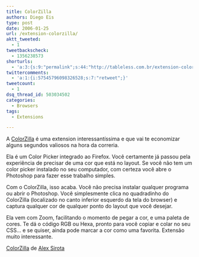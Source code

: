 ```yaml
---
title: ColorZilla
authors: Diego Eis
type: post
date: 2006-01-25
url: /extension-colorzilla/
aktt_tweeted:
  - 1
tweetbackscheck:
  - 1356238573
shorturls:
  - 'a:3:{s:9:"permalink";s:44:"http://tableless.com.br/extension-colorzilla";s:7:"tinyurl";s:26:"http://tinyurl.com/3cfwd7r";s:4:"isgd";s:19:"http://is.gd/x8XMqM";}'
twittercomments:
  - 'a:1:{i:57545796098326528;s:7:"retweet";}'
tweetcount:
  - 1
dsq_thread_id: 503034502
categories:
  - Browsers
tags:
  - Extensions

---
```

A [ColorZilla][1] é uma extension interessantíssima e que vai te economizar alguns segundos valiosos na hora da correria.
  
Ela é um Color Picker integrado ao Firefox. Você certamente já passou pela experiência de precisar de uma cor que está no layout. Se você não tem um color picker instalado no seu computador, com certeza você abre o Photoshop para fazer esse trabalho simples.<!--more-->


  
Com o ColorZilla, isso acaba. Você não precisa instalar qualquer programa ou abrir o Photoshop. Você simplesmente clica no quadradinho do ColorZilla (localizado no canto inferior esquerdo da tela do browser) e captura qualquer cor de qualquer ponto do layout que você desejar.

Ela vem com Zoom, facilitando o momento de pegar a cor, e uma paleta de cores. Te dá o código RGB ou Hexa, pronto para você copiar e colar no seu CSS&#8230; e se quiser, ainda pode marcar a cor como uma favorita. Extensão muito interessante.

[ColorZilla][2] de [Alex Sirota][3]

 [1]: https://addons.mozilla.org/extensions/moreinfo.php?id=271&application=firefox
 [2]: https://addons.mozilla.org/extensions/moreinfo.php?application=firefox&id=271
 [3]: https://addons.mozilla.org/extensions/authorprofiles.php?application=firefox&id=142